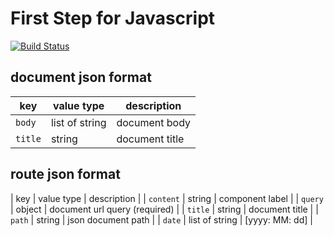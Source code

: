 # First Step for Javascript

[![Build Status](https://travis-ci.org/heptaliane/FirstStepForJavascript.svg?branch=master)](https://travis-ci.org/heptaliane/FirstStepForJavascript)

## document json format

| key | value type | description |
| --- | ---------- | ----------- |
| `body` | list of string | document body |
| `title` | string | document title |


## route json format

| key | value type | description |
| `content` | string | component label |
| `query` | object | document url query (required) |
| `title` | string | document title |
| `path` | string | json document path |
| `date` | list of string | [yyyy: MM: dd] |



